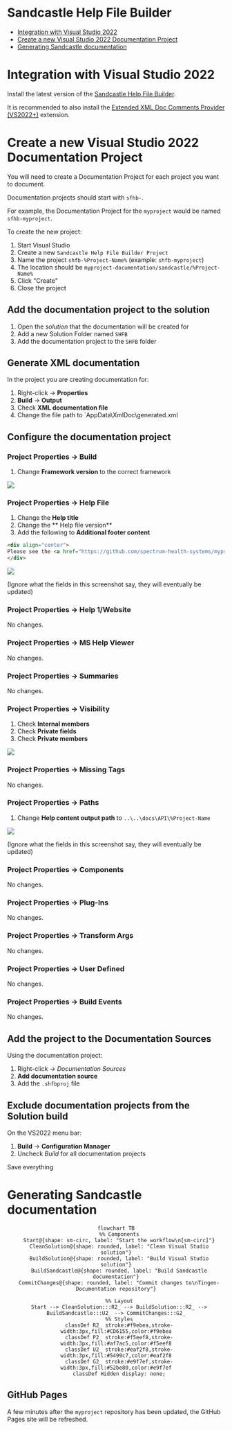 <!-- u250602 -->

# Sandcastle Help File Builder

* [Integration with Visual Studio 2022](#integration-with-visual-studio-2022)
* [Create a new Visual Studio 2022 Documentation Project](#create-a-new-visual-studio-2022-documentation-project)
* [Generating Sandcastle documentation](#generating-sandcastle-documentation)

# Integration with Visual Studio 2022

Install the latest version of the [Sandcastle Help File Builder](https://github.com/EWSoftware/SHFB).

It is recommended to also install the [Extended XML Doc Comments Provider (VS2022+)](https://marketplace.visualstudio.com/items?itemName=EWoodruff.ExtendedDocCommentsProvider2022) extension.

# Create a new Visual Studio 2022 Documentation Project

You will need to create a Documentation Project for each project you want to document.

Documentation projects should start with `sfhb-`.

For example, the Documentation Project for the `myproject` would be named `sfhb-myproject`.

To create the new project:

1. Start Visual Studio
2. Create a new `Sandcastle Help File Builder Project`
3. Name the project `shfb-%Project-Name%` (example: `shfb-myproject`)
4. The location should be `myproject-documentation/sandcastle/%Project-Name%`
5. Click "Create"
6. Close the project

## Add the documentation project to the solution

1. Open the *solution* that the documentation will be created for
2. Add a new Solution Folder named `SHFB`
3. Add the documentation project to the `SHFB` folder

## Generate XML documentation

In the project you are creating documentation for:

1. Right-click -> **Properties**
2. **Build** -> **Output**
3. Check **XML documentation file**
4. Change the file path to `AppData\XmlDoc\generated.xml

## Configure the documentation project

### Project Properties -> Build

1. Change **Framework version** to the correct framework

![](./shfb/build.png)

### Project Properties -> Help File

1. Change the **Help title**
2. Change the ** Help file version**
3. Add the following to **Additional footer content**  
```html
<div align="center">
Please see the <a href="https://github.com/spectrum-health-systems/myproject">MyProject</a> for more information.
</div>
```

![](help-file.png)

(Ignore what the fields in this screenshot say, they will eventually be updated)

### Project Properties -> Help 1/Website

No changes.

### Project Properties -> MS Help Viewer

No changes.

### Project Properties -> Summaries

No changes.

### Project Properties -> Visibility

1. Check **Internal members**
2. Check **Private fields**
3. Check **Private members**

![](visibility.png)

### Project Properties -> Missing Tags

No changes.

### Project Properties -> Paths

1. Change **Help content output path** to `..\..\docs\API\%Project-Name`

![](paths.png)

(Ignore what the fields in this screenshot say, they will eventually be updated)

### Project Properties -> Components

No changes.

### Project Properties -> Plug-Ins

No changes.

### Project Properties -> Transform Args

No changes.

### Project Properties -> User Defined

No changes.

### Project Properties -> Build Events

No changes.

## Add the project to the Documentation Sources

Using the documentation project:

1. Right-click -> *Documentation Sources*
2. **Add documentation source**
3. Add the `.shfbproj` file

## Exclude documentation projects from the Solution build

On the VS2022 menu bar:

1. **Build** -> **Configuration Manager**
2. Uncheck *Build* for all documentation projects

Save everything

# Generating Sandcastle documentation

<div align="center">

```mermaid
flowchart TB
  %% Components
  Start@{shape: sm-circ, label: "Start the workflow\n[sm-circ]"}
  CleanSolution@{shape: rounded, label: "Clean Visual Studio solution"}
  BuildSolution@{shape: rounded, label: "Build Visual Studio solution"}
  BuildSandcastle@{shape: rounded, label: "Build Sandcastle documentation"}
  CommitChanges@{shape: rounded, label: "Commit changes to\nTingen-Documentation repository"}

  %% Layout
  Start --> CleanSolution:::R2_ --> BuildSolution:::R2_ --> BuildSandcastle:::U2_ --> CommitChanges:::G2_
  %% Styles
  classDef R2_ stroke:#f9ebea,stroke-width:3px,fill:#CD6155,color:#f9ebea
  classDef P2_ stroke:#f5eef8,stroke-width:3px,fill:#af7ac5,color:#f5eef8
  classDef U2_ stroke:#eaf2f8,stroke-width:3px,fill:#5499c7,color:#eaf2f8
  classDef G2_ stroke:#e9f7ef,stroke-width:3px,fill:#52be80,color:#e9f7ef
  classDef Hidden display: none;
```

</div>

## GitHub Pages

A few minutes after the `myproject` repository has been updated, the GitHub Pages site will be refreshed.
